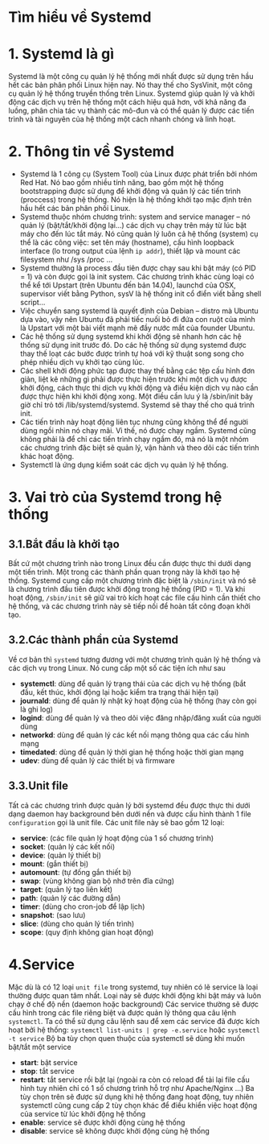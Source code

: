 # Tìm hiểu về Systemd

# 1. Systemd là gì

Systemd là một công cụ quản lý hệ thống mới nhất được sử dụng trên hầu hết các bản phân phối Linux hiện nay. Nó thay thế cho SysVinit, một công cụ quản lý hệ thống truyền thống trên Linux. Systemd giúp quản lý và khởi động các dịch vụ trên hệ thống một cách hiệu quả hơn, với khả năng đa luồng, phân chia tác vụ thành các mô-đun và có thể quản lý được các tiến trình và tài nguyên của hệ thống một cách nhanh chóng và linh hoạt.

# 2. Thông tin về Systemd

- Systemd là 1 công cụ (System Tool) của Linux được phát triển bởi nhóm Red Hat. Nó bao gồm nhiều tính năng, bao gồm một hệ thống bootstrapping được sử dụng để khởi động và quản lý các tiến trình (proccess) trong hệ thống. Nó hiện là hệ thống khởi tạo mặc định trên hầu hết các bản phân phối Linux.
- Systemd thuộc nhóm chương trình: system and service manager – nó quản lý (bật/tắt/khởi động lại…) các dịch vụ chạy trên máy từ lúc bật máy cho đến lúc tắt máy. Nó cũng quản lý luôn cả hệ thống (system) cụ thể là các công việc: set tên máy (hostname), cấu hình loopback interface (lo trong output của lệnh `ip addr`), thiết lập và mount các filesystem như /sys /proc …
- Systemd thường là process đầu tiên được chạy sau khi bật máy (có PID = 1) và còn được gọi là init system. Các chương trình khác cùng loại có thể kể tới Upstart (trên Ubuntu đến bản 14.04), launchd của OSX, supervisor viết bằng Python, sysV là hệ thống init cổ điển viết bằng shell script…
- Việc chuyển sang systemd là quyết định của Debian – distro mà Ubuntu dựa vào, vậy nên Ubuntu đã phải tiếc nuối bỏ đi đứa con ruột của mình là Upstart với một bài viết mạnh mẽ đầy nước mắt của founder Ubuntu.
- Các hệ thống sử dụng systemd khi khởi động sẽ nhanh hơn các hệ thống sử dụng init trước đó. Do các hệ thống sử dụng systemd được thay thế loạt các bước được trình tự hoá với kỹ thuật song song cho phép nhiều dịch vụ khởi tạo cùng lúc.
- Các shell khởi động phức tạp được thay thế bằng các tệp cấu hình đơn giản, liệt kê những gì phải được thực hiện trước khi một dịch vụ được khởi động, cách thực thi dịch vụ khởi động và điều kiện dịch vụ nào cần được thực hiện khi khởi động xong. Một điều cần lưu ý là /sbin/init bây giờ chỉ trỏ tới /lib/systemd/systemd. Systemd sẽ thay thế cho quá trình init.
- Các tiến trình này hoạt động liên tục nhưng cũng không thể để người dùng ngồi nhìn nó chạy mãi. Vì thế, nó được chạy ngầm. Systemd cũng không phải là để chỉ các tiến trình chạy ngầm đó, mà nó là một nhóm các chương trình đặc biệt sẽ quản lý, vận hành và theo dõi các tiến trình khác hoạt động.
- Systemctl là ứng dụng kiểm soát các dịch vụ quản lý hệ thống.

# 3. Vai trò của Systemd trong hệ thống

## 3.1.Bắt đầu là khởi tạo
Bất cứ một chương trình nào trong Linux đều cần được thực thi dưới dạng một tiến trình. Một trong các thành phần quan trọng này là khởi tạo hệ thống. Systemd cung cấp một chương trình đặc biệt là `/sbin/init` và nó sẽ là chương trình đầu tiên được khởi động trong hệ thống (PID = 1). Và khi hoạt động, `/sbin/init` sẽ giữ vai trò kích hoạt các file cấu hình cần thiết cho hệ thống, và các chương trình này sẽ tiếp nối để hoàn tất công đoạn khởi tạo.

## 3.2.Các thành phần của Systemd

Về cơ bản thì `systemd` tương đương với một chương trình quản lý hệ thống và các dịch vụ trong Linux. Nó cung cấp một số các tiện ích như sau

- **systemctl**: dùng để quản lý trạng thái của các dịch vụ hệ thống (bắt đầu, kết thúc, khởi động lại hoặc kiểm tra trạng thái hiện tại)
- **journald**: dùng để quản lý nhật ký hoạt động của hệ thống (hay còn gọi là ghi log)
- **logind**: dùng để quản lý và theo dõi việc đăng nhập/đăng xuất của người dùng
- **networkd**: dùng để quản lý các kết nối mạng thông qua các cấu hình mạng
- **timedated**: dùng để quản lý thời gian hệ thống hoặc thời gian mạng
- **udev**: dùng để quản lý các thiết bị và firmware

## 3.3.Unit file
Tất cả các chương trình được quản lý bởi systemd đều được thực thi dưới dạng daemon hay background bên dưới nền và được cấu hình thành 1 file `configuration` gọi là unit file. Các unit file này sẽ bao gồm 12 loại:

- **service**: (các file quản lý hoạt động của 1 số chương trình)
- **socket**: (quản lý các kết nối)
- **device**: (quản lý thiết bị)
- **mount**: (gắn thiết bị)
- **automount**: (tự đống gắn thiết bị)
- **swap**: (vùng không gian bộ nhớ trên đĩa cứng)
- **target**: (quản lý tạo liên kết)
- **path**: (quản lý các đường dẫn)
- **timer**: (dùng cho cron-job để lập lịch)
- **snapshot**: (sao lưu)
- **slice**: (dùng cho quản lý tiến trình)
- **scope**: (quy định không gian hoạt động)

# 4.Service
Mặc dù là có 12 loại `unit file` trong systemd, tuy nhiên có lẽ service là loại thường được quan tâm nhất. Loại này sẽ được khởi động khi bật máy và luôn chạy ở chế độ nền (daemon hoặc background) Các service thường sẽ được cấu hình trong các file riêng biệt và được quản lý thông qua câu lệnh `systemctl`. Ta có thể sử dụng câu lệnh sau để xem các service đã được kích hoạt bởi hệ thống: `systemctl list-units | grep -e.service` hoặc `systemctl -t service` Bộ ba tùy chọn quen thuộc của systemctl sẽ dùng khi muốn bật/tắt một service

- **start**: bật service
- **stop**: tắt service
- **restart**: tắt service rồi bật lại (ngoài ra còn có reload để tải lại file cấu hình tuy nhiên chỉ có 1 số chương trình hỗ trợ như Apache/Nginx ...) Ba tùy chọn trên sẽ được sử dụng khi hệ thống đang hoạt động, tuy nhiên systemctl cũng cung cấp 2 tùy chọn khác để điều khiển việc hoạt động của service từ lúc khởi động hệ thống
- **enable**: service sẽ được khởi động cùng hệ thống
- **disable**: service sẽ không được khởi động cùng hệ thống